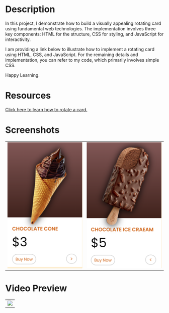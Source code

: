 <h1>Description</h1>
<p>In this project, I demonstrate how to build a visually appealing rotating card using fundamental web technologies. The implementation involves three key components: HTML for the structure, CSS for styling, and JavaScript for interactivity.</p>

<p>I am providing a link below to illustrate how to implement a rotating card using HTML, CSS, and JavaScript. For the remaining details and implementation, you can refer to my code, which primarily involves simple CSS.</p>
<p>Happy Learning.</p>
<h1>Resources</h1>
 
<p><a href="https://www.w3schools.com/howto/howto_css_flip_card.asp">Click here to learn how to rotate a card.</a></p>
<h1>Screenshots</h1>
<table>
<tr>
    <td><img src="./front.png" width=300/></td>
    <td><img src="./back.png" width=300/></td>
</tr>


</table>
<h1>Video Preview</h1>
<table>
<tr>
    <td>
        <img src="./project gif.gif" width=300 >
    </td>
</tr>

</table>